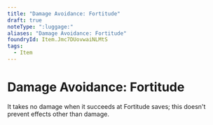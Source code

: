 ```yaml
---
title: "Damage Avoidance: Fortitude"
draft: true
noteType: ":luggage:"
aliases: "Damage Avoidance: Fortitude"
foundryId: Item.Jmc7DUovwaiNLMtS
tags:
  - Item
---
```


# Damage Avoidance: Fortitude

It takes no damage when it succeeds at Fortitude saves; this doesn't prevent effects other than damage.
